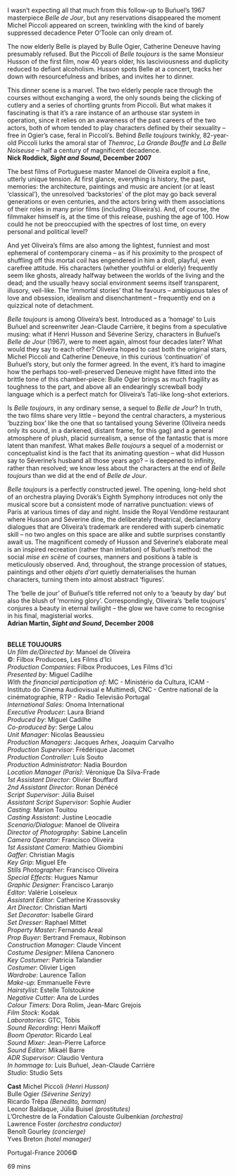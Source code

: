 
I wasn’t expecting all that much from this follow-up to Buñuel’s 1967 masterpiece _Belle de Jour_, but any reservations disappeared the moment Michel Piccoli appeared on screen, twinkling with the kind of barely suppressed decadence Peter O’Toole can only dream of.

The now elderly Belle is played by Bulle Ogier, Catherine Deneuve having presumably refused. But the Piccoli of _Belle toujours_ is the same Monsieur Husson of the first film, now 40 years older, his lasciviousness and duplicity reduced to defiant alcoholism. Husson spots Belle at a concert, tracks her down with resourcefulness and bribes, and invites her to dinner.

This dinner scene is a marvel. The two elderly people race through the courses without exchanging a word, the only sounds being the clicking of cutlery and a series of chortling grunts from Piccoli. But what makes it fascinating is that it’s a rare instance of an arthouse star system in operation, since it relies on an awareness of the past careers of the two actors, both of whom tended to play characters defined by their sexuality – free in Ogier’s case, feral in Piccoli’s. Behind _Belle toujours_ twinkly, 82-year-old Piccoli lurks the amoral star of _Themroc_, _La Grande Bouffe_ and _La Belle Noiseuse_ – half a century of magnificent decadence.  
**Nick Roddick, _Sight and Sound_, December 2007**

The best films of Portuguese master Manoel de Oliveira exploit a fine, utterly unique tension. At first glance, everything is history, the past, memories: the architecture, paintings and music are ancient (or at least ‘classical’), the unresolved ‘backstories’ of the plot may go back several generations or even centuries, and the actors bring with them associations of their roles in many prior films (including Oliveira’s). And, of course, the filmmaker himself is, at the time of this release, pushing the age of 100. How could he not be preoccupied with the spectres of lost time, on every personal and political level?

And yet Oliveira’s films are also among the lightest, funniest and most ephemeral of contemporary cinema – as if his proximity to the prospect of shuffling off this mortal coil has engendered in him a droll, playful, even carefree attitude. His characters (whether youthful or elderly) frequently seem like ghosts, already halfway between the worlds of the living and the dead; and the usually heavy social environment seems itself transparent, illusory, veil-like.  The ‘immortal stories’ that he favours – ambiguous tales of love and obsession, idealism and disenchantment – frequently end on a quizzical note of detachment.

_Belle toujours_ is among Oliveira’s best. Introduced as a ‘homage’ to Luis Buñuel and screenwriter Jean-Claude Carrière, it begins from a speculative musing: what if Henri Husson and Séverine Serizy, characters in Buñuel’s _Belle de Jour_ (1967), were to meet again, almost four decades later? What would they say to each other? Oliveira hoped to cast both the original stars, Michel Piccoli and Catherine Deneuve, in this curious ‘continuation’ of Buñuel’s story, but only the former agreed. In the event, it’s hard to imagine how the perhaps too-well-preserved Deneuve might have fitted into the brittle tone of this chamber-piece: Bulle Ogier brings as much fragility as toughness to the part, and above all an endearingly screwball body language which is a perfect match for Oliveira’s Tati-like long-shot exteriors.

Is _Belle toujours_, in any ordinary sense, a sequel to _Belle de Jour_? In truth, the two films share very little – beyond the central characters, a mysterious ‘buzzing box’ like the one that so tantalised young Séverine (Oliveira needs only its sound, in a darkened, distant frame, for this gag) and a general atmosphere of plush, placid surrealism, a sense of the fantastic that is more latent than manifest. What makes _Belle toujours_ a sequel of a modernist or conceptualist kind is the fact that its animating question – what did Husson say to Séverine’s husband all those years ago? – is deepened to infinity, rather than resolved; we know less about the characters at the end of _Belle toujours_ than we did at the end of _Belle de Jour_.

_Belle toujours_ is a perfectly constructed jewel. The opening, long-held shot of an orchestra playing Dvorák’s Eighth Symphony introduces not only the musical score but a consistent mode of narrative punctuation: views of Paris at various times of day and night. Inside the Royal Vendôme restaurant where Husson and Séverine dine, the deliberately theatrical, declamatory dialogues that are Oliveira’s trademark are rendered with superb cinematic skill – no two angles on this space are alike and subtle surprises constantly await us. The magnificent comedy of Husson and Séverine’s elaborate meal is an inspired recreation (rather than imitation) of Buñuel’s method: the social _mise en scène_ of courses, manners and positions à table is meticulously observed. And, throughout, the strange procession of statues, paintings and other _objets d’art_ quietly dematerialises the human characters, turning them into almost abstract ‘figures’.

The ‘belle de jour’ of Buñuel’s title referred not only to a ‘beauty by day’ but also the blush of ‘morning glory’. Correspondingly, Oliveira’s ‘belle toujours’ conjures a beauty in eternal twilight – the glow we have come to recognise in his final, magisterial works.  
**Adrian Martin, _Sight and Sound_, December 2008**
<br><br>

**BELLE TOUJOURS**  
_Un film de/Directed by_: Manoel de Oliveira  
©: Filbox Producoes, Les Films d’Ici  
_Production Companies_: Filbox Producoes,  Les Films d’Ici  
_Presented by_: Miguel Cadilhe  
_With the financial participation of_: MC - Ministério da Cultura, ICAM - Instituto do Cinema Audiovisual e Multimedi, CNC - Centre national de la cinématographie, RTP - Radio Televisão Portugal  
_International Sales_: Onoma International  
_Executive Producer_: Laura Briand  
_Produced by_: Miguel Cadilhe  
_Co-produced by_: Serge Lalou  
_Unit Manager_: Nicolas Beaussieu  
_Production Managers_: Jacques Arhex,  Joaquim Carvalho  
_Production Supervisor_: Frédérique Jacomet  
_Production Controller_: Luís Souto  
_Production Administrator_: Nadia Bourdon  
_Location Manager (Paris)_: Véronique Da Silva-Frade  
_1st Assistant Director_: Olivier Bouffard  
_2nd Assistant Director_: Ronan Dénécé  
_Script Supervisor_: Júlia Buisel  
_Assistant Script Supervisor_: Sophie Audier  
_Casting_: Marion Touitou  
_Casting Assistant_: Justine Leocadie  
_Scenario/Dialogue_: Manoel de Oliveira  
_Director of Photography_: Sabine Lancelin  
_Camera Operator_: Francisco Oliveira  
_1st Assistant Camera_: Mathieu Giombini  
_Gaffer_: Christian Magis  
_Key Grip_: Miguel Efe  
_Stills Photographer_: Francisco Oliveira  
_Special Effects_: Hugues Namur  
_Graphic Designer_: Francisco Laranjo  
_Editor_: Valérie Loiseleux  
_Assistant Editor_: Catherine Krassovsky  
_Art Director_: Christian Marti  
_Set Decorator_: Isabelle Girard  
_Set Dresser_: Raphael Mittet  
_Property Master_: Fernando Areal  
_Prop Buyer_: Bertrand Fremaux, Robinson  
_Construction Manager_: Claude Vincent  
_Costume Designer_: Milena Canonero  
_Key Costumer_: Patricia Talandier  
_Costumer_: Olivier Ligen  
_Wardrobe_: Laurence Tallon  
_Make-up_: Emmanuelle Fèvre  
_Hairstylist_: Estelle Tolstoukine  
_Negative Cutter_: Ana de Lurdes  
_Colour Timers_: Dora Rolim, Jean-Marc Grejois  
_Film Stock_: Kodak  
_Laboratories_: GTC, Tóbis  
_Sound Recording_: Henri Maïkoff  
_Boom Operator_: Ricardo Leal  
_Sound Mixer_: Jean-Pierre Laforce  
_Sound Editor_: Mikaël Barre  
_ADR Supervisor_: Claudio Ventura  
_In hommage to_: Luis Buñuel, Jean-Claude Carrière  
_Studio_: Studio Sets

**Cast**
Michel Piccoli _(Henri Husson)_  
Bulle Ogier _(Séverine Serizy)_  
Ricardo Trêpa _(Benedito, barman)_  
Leonor Baldaque, Júlia Buisel _(prostitutes)_  
L’Orchestre de la Fondation Calouste Gulbenkian _(orchestra)_  
Lawrence Foster _(orchestra conductor)_  
Benoît Gourley _(concierge)_  
Yves Breton _(hotel manager)_

Portugal-France 2006©

69 mins
<!--stackedit_data:
eyJoaXN0b3J5IjpbLTE1ODYwNDE2MTNdfQ==
-->